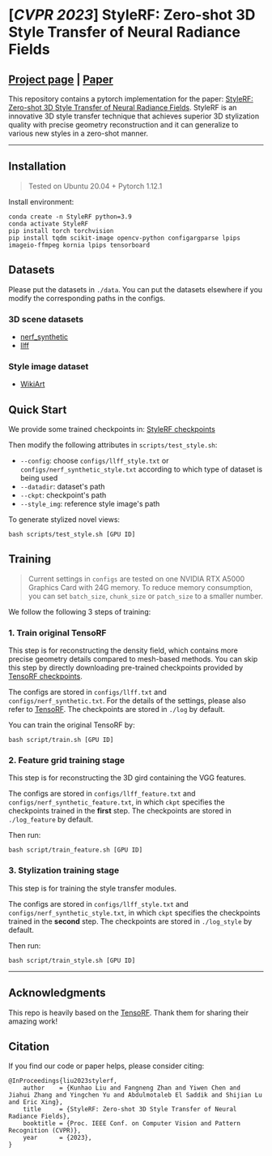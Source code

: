 # [*CVPR 2023*] StyleRF: Zero-shot 3D Style Transfer of Neural Radiance Fields
## [Project page](https://kunhao-liu.github.io/StyleRF/) |  [Paper](TODO)

This repository contains a pytorch implementation for the paper: [StyleRF: Zero-shot 3D Style Transfer of Neural Radiance Fields](TODO). StyleRF is an innovative 3D style transfer technique that achieves superior 3D stylization quality with precise geometry reconstruction and it can generalize to various new styles in a zero-shot manner. 

---
## Installation
> Tested on Ubuntu 20.04 + Pytorch 1.12.1

Install environment:
```
conda create -n StyleRF python=3.9
conda activate StyleRF
pip install torch torchvision
pip install tqdm scikit-image opencv-python configargparse lpips imageio-ffmpeg kornia lpips tensorboard
```

## Datasets
Please put the datasets in `./data`. You can put the datasets elsewhere if you modify the corresponding paths in the configs.

### 3D scene datasets
* [nerf_synthetic](https://drive.google.com/drive/folders/128yBriW1IG_3NJ5Rp7APSTZsJqdJdfc1) 
* [llff](https://drive.google.com/drive/folders/128yBriW1IG_3NJ5Rp7APSTZsJqdJdfc1)
### Style image dataset
* [WikiArt](https://www.kaggle.com/datasets/ipythonx/wikiart-gangogh-creating-art-gan)

## Quick Start
We provide some trained checkpoints in: [StyleRF checkpoints](https://drive.google.com/drive/folders/1nF9-6lTIhktG5JjNvnmdYOo1LTvtK7Dw?usp=share_link)

Then modify the following attributes in `scripts/test_style.sh`:
* `--config`: choose `configs/llff_style.txt` or `configs/nerf_synthetic_style.txt` according to which type of dataset is being used
* `--datadir`: dataset's path
* `--ckpt`: checkpoint's path
* `--style_img`: reference style image's path


To generate stylized novel views:
```
bash scripts/test_style.sh [GPU ID]
```

## Training
> Current settings in `configs` are tested on one NVIDIA RTX A5000 Graphics Card with 24G memory. To reduce memory consumption, you can set `batch_size`, `chunk_size` or `patch_size` to a smaller number.

We follow the following 3 steps of training:
### 1. Train original TensoRF
This step is for reconstructing the density field, which contains more precise geometry details compared to mesh-based methods. You can skip this step by directly downloading pre-trained checkpoints provided by [TensoRF checkpoints](https://1drv.ms/u/s!Ard0t_p4QWIMgQ2qSEAs7MUk8hVw?e=dc6hBm).

The configs are stored in `configs/llff.txt` and `configs/nerf_synthetic.txt`. For the details of the settings, please also refer to [TensoRF](https://github.com/apchenstu/TensoRF). The checkpoints are stored in `./log` by default.

You can train the original TensoRF by:
```
bash script/train.sh [GPU ID]
```

### 2. Feature grid training stage
This step is for reconstructing the 3D gird containing the VGG features.

The configs are stored in `configs/llff_feature.txt` and `configs/nerf_synthetic_feature.txt`, in which `ckpt` specifies the checkpoints trained in the **first** step. The checkpoints are stored in `./log_feature` by default.

Then run:
```
bash script/train_feature.sh [GPU ID]
```


### 3. Stylization training stage 
This step is for training the style transfer modules.

The configs are stored in `configs/llff_style.txt` and `configs/nerf_synthetic_style.txt`, in which `ckpt` specifies the checkpoints trained in the **second** step. The checkpoints are stored in `./log_style` by default.

Then run:
```
bash script/train_style.sh [GPU ID]
```

---
## Acknowledgments
This repo is heavily based on the [TensoRF](https://github.com/apchenstu/TensoRF). Thank them for sharing their amazing work!

## Citation
If you find our code or paper helps, please consider citing:
```
@InProceedings{liu2023stylerf,
    author    = {Kunhao Liu and Fangneng Zhan and Yiwen Chen and Jiahui Zhang and Yingchen Yu and Abdulmotaleb El Saddik and Shijian Lu and Eric Xing}, 
    title     = {StyleRF: Zero-shot 3D Style Transfer of Neural Radiance Fields},
    booktitle = {Proc. IEEE Conf. on Computer Vision and Pattern Recognition (CVPR)},
    year      = {2023},
}
```

